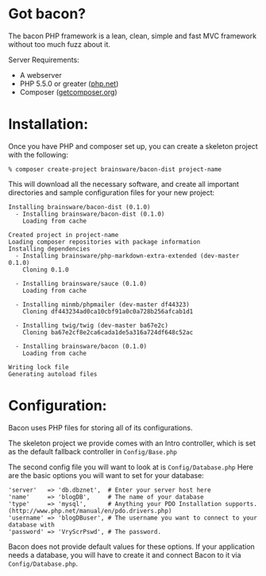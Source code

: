 Got bacon?
==========

The bacon PHP framework is a lean, clean, simple and fast MVC framework without too much fuzz about it.

Server Requirements:
* A webserver
* PHP 5.5.0 or greater ([php.net](http://php.net/))
* Composer ([getcomposer.org](http://getcomposer.org/))

# Installation:

Once you have PHP and composer set up, you can create a skeleton project with the following:

```
% composer create-project brainsware/bacon-dist project-name
```

This will download all the necessary software, and create all important directories and sample configuration files for your new project:

```
Installing brainsware/bacon-dist (0.1.0)
  - Installing brainsware/bacon-dist (0.1.0)
    Loading from cache

Created project in project-name
Loading composer repositories with package information
Installing dependencies
  - Installing brainsware/php-markdown-extra-extended (dev-master 0.1.0)
    Cloning 0.1.0

  - Installing brainsware/sauce (0.1.0)
    Loading from cache

  - Installing minmb/phpmailer (dev-master df44323)
    Cloning df443234ad0ca10cbf91a0c0a728b256afcab1d1

  - Installing twig/twig (dev-master ba67e2c)
    Cloning ba67e2cf8e2ca6cada1de5a316a724df648c52ac

  - Installing brainsware/bacon (0.1.0)
    Loading from cache

Writing lock file
Generating autoload files
```

# Configuration:

Bacon uses PHP files for storing all of its configurations.

The skeleton project we provide comes with an Intro controller, which is set as the default fallback controller in `Config/Base.php`

The second config file you will want to look at is `Config/Database.php`
Here are the basic options you will want to set for your database:

```
'server'   => 'db.dbznet',  # Enter your server host here
'name'     => 'blogDB',     # The name of your database
'type'     => 'mysql',      # Anything your PDO Installation supports. (http://www.php.net/manual/en/pdo.drivers.php)
'username' => 'blogDBuser', # The username you want to connect to your database with
'password' => 'VryScrPswd', # The password.
```

Bacon does not provide default values for these options. If your application needs a database, you will have to create it and connect Bacon to it via `Config/Database.php`.
